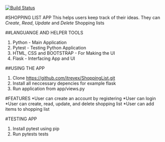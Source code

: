 [![Build Status](https://travis-ci.org/itrevex/ShoppingList.svg?branch=master)](https://travis-ci.org/itrevex/ShoppingList)

#SHOPPING LIST APP
This helps users keep track of their ideas. They can *Create*, *Read*, *Update* and *Delete* Shopping lists

##LANGUANGE AND HELPER TOOLS
1. Python - Main Application
2. Pytest - Testing Python Application
3. HTML, CSS and BOOTSTRAP - For Making the UI
4. Flask - Interfacing App and UI


##USING THE APP
1. Clone https://github.com/itrevex/ShoppingList.git
2. Install all neccessary depencies for example flask
3. Run application from app/views.py

#FEATURES
*User can create an account by registering
*User can login
*User can create, read, update, and delete shopping list
*User can add items to shopping list

#TESTING APP
1. Install pytest using pip
2. Run pytests tests